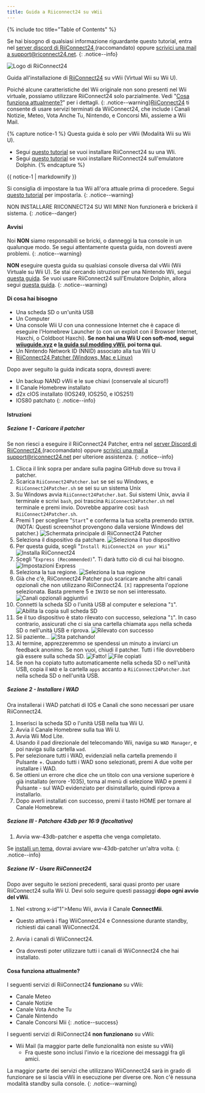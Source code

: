 ```yaml
---
title: Guida a Riiconnect24 su vWii
---
```


{% include toc title="Table of Contents" %}

Se hai bisogno di qualsiasi informazione riguardante questo tutorial, entra nel [server discord di RiiConnect24 ](https://discord.gg/rc24)(raccomandato) oppure [scrivici una mail a support@riconnect24.net](mailto:support@riiconnect24.net).
{: .notice--info}

![Logo di RiiConnect24](/images/WiiRC24Logo.jpg)

Guida all'installazione di [RiiConnect24](https://rc24.xyz) su vWii (Virtual Wii su Wii U).

Poiché alcune caratteristiche del Wii originale non sono presenti nel Wii virtuale, possiamo utilizzare RiiConnect24 solo parzialmente. Vedi "[Cosa funziona attualmente?](#whats-currently-working)" per i dettagli.
{: .notice--warning}[RiiConnect24](https://rc24.xyz/) ti consente di usare servizi terminati da WiiConnect24, che include i Canali Notizie, Meteo, Vota Anche Tu, Nintendo, e Concorsi Mii, assieme a Wii Mail.

{% capture notice-1 %}
Questa guida è solo per vWii (Modalità Wii su Wii U).

- Segui [questo tutorial](riiconnect24-wii) se vuoi installare RiiConnect24 su una WIi.
- Segui [questo tutorial](riiconnect24-dolphin) se vuoi installare RiiConnect24 sull'emulatore Dolphin.
{% endcapture %}

<div class="notice--warning">{{ notice-1 | markdownify }}</div>

Si consiglia di impostare la tua Wii all'ora attuale prima di procedere. Segui [questo tutorial](rtc) per impostarla.
{: .notice--warning}

NON INSTALLARE RIICONNECT24 SU WII MINI! Non funzionerà e brickerà il sistema.
{: .notice--danger}

#### Avvisi

Noi **NON** siamo responsabili se bricki, o danneggi la tua console in un qualunque modo. Se segui attentamente questa guida, non dovresti avere problemi.
{: .notice--warning}

**NON** eseguire questa guida su qualsiasi console diversa dal vWii (Wii Virtuale su Wii U). Se stai cercando istruzioni per una Nintendo Wii, segui [questa guida](riiconnect24). Se vuoi usare RiiConnect24 sull'Emulatore Dolphin, allora segui [questa guida](riiconnect24-dolphin).
{: .notice--warning}

#### Di cosa hai bisogno

* Una scheda SD o un'unità USB
* Un Computer
* Una console Wii U con una connessione Internet che è capace di eseguire l'Homebrew Launcher (o con un exploit con il Browser Internet, Haxchi, o Coldboot Haxchi). **Se non hai una Wii U con soft-mod, segui [wiiuguide.xyz](https://wiiuguide.xyz) e [la guida sul modding vWii](https://wiiuguide.xyz/#/vwii-modding), poi torna qui.**
* Un Nintendo Network ID (NNID) associato alla tua Wii U
* [RiiConnect24 Patcher (Windows, Mac e Linux)](https://github.com/RiiConnect24/RiiConnect24-Patcher/releases)

Dopo aver seguito la guida indicata sopra, dovresti avere:
* Un backup NAND vWii e le sue chiavi (conservale al sicuro!!)
* Il Canale Homebrew installato
* d2x cIOS installato (IOS249, IOS250, e IOS251)
* IOS80 patchato
{: .notice--info}

#### Istruzioni

##### Sezione 1 - Caricare il patcher

Se non riesci a eseguire il RiiConnect24 Patcher, entra nel [server Discord di RiiConnect24 ](https://discord.gg/rc24)(raccomandato) oppure [scrivici una mail a support@riconnect24.net](mailto:support@riiconnect24.net) per ulteriore assistenza.
{: .notice--info}

1. Clicca il link sopra per andare sulla pagina GitHub dove su trova il patcher.
2. Scarica `RiiConnect24Patcher.bat` se sei su Windows, e `RiiConnect24Patcher.sh` se sei su un sistema Unix
3. Su Windows avvia `RiiConnect24Patcher.bat`. Sui sistemi Unix, avvia il terminale e scrivi `bash`, poi trascina `RiiConnect24Patcher.sh` nel terminale e premi invio. Dovrebbe apparire così: `bash RiiConnect24Patcher.sh`.
4. Premi 1 per scegliere "`Start`" e conferma la tua scelta premendo `ENTER`. (NOTA: Questi screenshot provengono dalla versione Windows del patcher.) ![Schermata principale di RiiConnect24 Patcher](/images/RC24_Patcher/1.JPG)
5. Seleziona il dispositivo da patchare. ![Seleziona il tuo dispositivo](/images/RC24_Patcher/2.JPG)
6. Per questa guida, scegli "`Install RiiConnect24 on your Wii`" ![Installa RiiConnect24](/images/RC24_Patcher/3.JPG)
7. Scegli "`Express (Recommended)`". Ti darà tutto ciò di cui hai bisogno. ![Impostazioni Express](/images/RC24_Patcher/4.JPG)
8. Seleziona la tua regione. ![Seleziona la tua regione](/images/RC24_Patcher/5.JPG)
9. Già che c'è, RiiConnect24 Patcher può scaricare anche altri canali opzionali che non utilizzano RiiConnect24. `[X]` rappresenta l'opzione selezionata. Basta premere 5 e `INVIO` se non sei interessato. ![Canali opzionali aggiuntivi](/images/RC24_Patcher/6.JPG)
10. Connetti la scheda SD o l'unità USB al computer e seleziona "`1`". ![Abilita la copia sull scheda SD](/images/RC24_Patcher/7.JPG)
11. Se il tuo dispositivo è stato rilevato con successo, seleziona "`1`". In caso contrario, assicurati che ci sia una cartella chiamata `apps` nella scheda SD o nell'unità USB e riprova. ![Rilevato con successo](/images/RC24_Patcher/8.JPG)
12. Sii paziente... ![Sta patchando!](/images/RC24_Patcher/9.JPG)
13. Al termine, apprezzeremmo se spendessi un minuto a inviarci un feedback anonimo.  Se non vuoi, chiudi il patcher. Tutti i file dovrebbero già essere sulla scheda SD. ![Fatto!](/images/RC24_Patcher/10.JPG) ![File copiati](/images/RC24_Patcher/11.PNG)
14. Se non ha copiato tutto automaticamente nella scheda SD o nell'unità USB, copia il `WAD` e la cartella `apps` accanto a `RiiConnect24Patcher.bat` nella scheda SD o nell'unità USB.

##### Sezione 2 - Installare i WAD

Ora installerai i WAD patchati di IOS e Canali che sono necessari per usare RiiConnect24.

1. Inserisci la scheda SD o l'unità USB nella tua Wii U.
2. Avvia il Canale Homebrew sulla tua Wii U.
3. Avvia Wii Mod Lite.
4. Usando il pad direzionale del telecomando Wii, naviga su `WAD Manager`, e poi naviga sulla cartella `wad`.
5. Per selezionare tutti i WAD, evidenziali nella cartella premendo il Pulsante +. Quando tutti i WAD sono selezionati, premi A due volte per installare i WAD.
6. Se ottieni un errore che dice che un titolo con una versione superiore è già installato (errore -1035), torna al menù di selezione WAD e premi il Pulsante - sul WAD evidenziato per disinstallarlo, quindi riprova a installarlo.
7. Dopo averli installati con successo, premi il tasto HOME per tornare al Canale Homebrew.

##### Sezione III - Patchare 43db per 16:9 (facoltativo)

1. Avvia ww-43db-patcher e aspetta che venga completato.

Se [installi un tema](/themes-vwii), dovrai avviare ww-43db-patcher un'altra volta.
{: .notice--info}

##### Sezione IV - Usare RiiConnect24

Dopo aver seguito le sezioni precedenti, sarai quasi pronto per usare RiiConnect24 sulla Wii U. Devi solo seguire questi passaggi **dopo ogni avvio del vWii**.

1. Nel <strong x-id"1">Menu Wii</strong>, avvia il Canale **ConnectMii**.
* Questo attiverà i flag WiiConnect24 e Connessione durante standby, richiesti dai canali WiiConnect24.
2. Avvia i canali di WiiConnect24.
* Ora dovresti poter utilizzare tutti i canali di WiiConnect24 che hai installato.

#### Cosa funziona attualmente?
I seguenti servizi di RiiConnect24 **funzionano** su vWii:
* Canale Meteo
* Canale Notizie
* Canale Vota Anche Tu
* Canale Nintendo
* Canale Concorsi Mii
{: .notice--success}

I seguenti servizi di RiiConnect24 **non funzionano** su vWii:
* Wii Mail (la maggior parte delle funzionalità non esiste su vWii)
    * Fra queste sono inclusi l'invio e la ricezione dei messaggi fra gli amici.

La maggior parte dei servizi che utilizzano WiiConnect24 sarà in grado di funzionare se si lascia vWii in esecuzione per diverse ore. Non c'è nessuna modalità standby sulla console.
{: .notice--warning}
